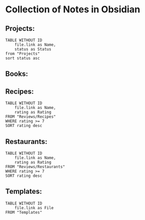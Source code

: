 # Collection of Notes in Obsidian
## Projects:
```dataview
TABLE WITHOUT ID
	file.link as Name,
	status as Status
from "Projects"
sort status asc
```

## Books:


## Recipes:
```dataview
TABLE WITHOUT ID
	file.link as Name,
	rating as Rating
FROM "Reviews/Recipes"
WHERE rating >= 7
SORT rating desc
```

## Restaurants:
```dataview
TABLE WITHOUT ID
	file.link as Name,
	rating as Rating
FROM "Reviews/Restaurants"
WHERE rating >= 7
SORT rating desc
```

## Templates:
```dataview
TABLE WITHOUT ID
	file.link as File
FROM "Templates"
```